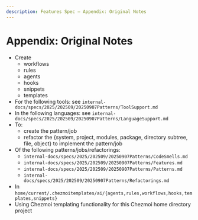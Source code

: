 ```yaml
---
description: Features Spec — Appendix: Original Notes
---
```


# Appendix: Original Notes

- Create
  - workflows
  - rules
  - agents
  - hooks
  - snippets
  - templates
- For the following tools: see `internal-docs/specs/2025/202509/20250907Patterns/ToolSupport.md`
- In the following languages: see `internal-docs/specs/2025/202509/20250907Patterns/LanguageSupport.md`
- To:
  - create the pattern/job
  - refactor the {system, project, modules, package, directory subtree, file, object} to implement the pattern/job
- Of the following patterns/jobs/refactorings:
  - `internal-docs/specs/2025/202509/20250907Patterns/CodeSmells.md`
  - `internal-docs/specs/2025/202509/20250907Patterns/Features.md`
  - `internal-docs/specs/2025/202509/20250907Patterns/Patterns.md`
  - `internal-docs/specs/2025/202509/20250907Patterns/Refactorings.md`
- In `home/current/.chezmoitemplates/ai/{agents,rules,workflows,hooks,templates,snippets}`
- Using Chezmoi templating functionality for this Chezmoi home directory project
